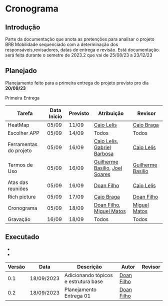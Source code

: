 # **Cronograma**

## **Introdução**
Parte da documentação que anota as pretenções para analisar o projeto BRB Mobilidade sequenciado com a determinação dos responsáveis,revisadores, datas de entrega e revisão. Está documentação será feita durante o semetre de 2023.2 que vai de 25/08/23 a 23/12/23


## **Planejado**

Planejamento feito para a primeira entrega do projeto previsto pro dia **20/09/23**

Primeira Entrega 

| Tarefa       | Data Inicio |   Previsto        | Atribuição |Revisor|
|--------------|-----------------|-------------------|-------|-----|
| HeatMap| 05/09     | 11/09             | [Caio Lelis](http://github.com/caio-lelis)   |[Caio Braga](http://github.com/caioalvesbraga)
| Escolher APP | 05/09     | 14/09             | Todos   |Todos|
| Ferramentas do projeto| 05/09     | 16/09          |[Caio Lelis](http://github.com/caio-lelis), [Gabriel Barbosa](https://github.com/gabrie1barbosa) |[Caio Lelis](http://github.com/caio-lelis)|
| Termos de Uso | 05/09    |  16/09    | [Guilherme Basilio](https://github.com/GuilhermeBES), [Joel Soares](https://github.com/JoelSRangel) |[Guilherme Basilio](https://github.com/GuilhermeBES) |
| Atas das reuniões | 05/09    | 16/09 |[Doan Filho](https://github.com/FilhoDoan)|[Caio Lelis](http://github.com/caio-lelis)|
| Rich picture | 05/09     | 17/09   |[Caio Braga](http://github.com/caioalvesbraga) | [Doan Filho](https://github.com/FilhoDoan)|
|Cronograma|05/09  |18/09  |[Doan Filho](https://github.com/FilhoDoan), [Miguel Matos](https://github.com/migueldefrias)    | [Miguel Matos](https://github.com/migueldefrias)   |
|Gravação|16/09  |18/09  | Todos |Todos|

## **Executado**
-

-



| Versão | Data       | Descrição            | Autor | Revisor |
|--------|------------|----------------------|-----------------------------------|--------------------------------------|
| 0.1    | 18/09/2023 | Adicionando tópicos e estrutura base|  [Doan Filho](https://github.com/FilhoDoan) | |
| 0.2    | 18/09/2023 | Planejamento Entrega 01|  [Doan Filho](https://github.com/FilhoDoan) | |

